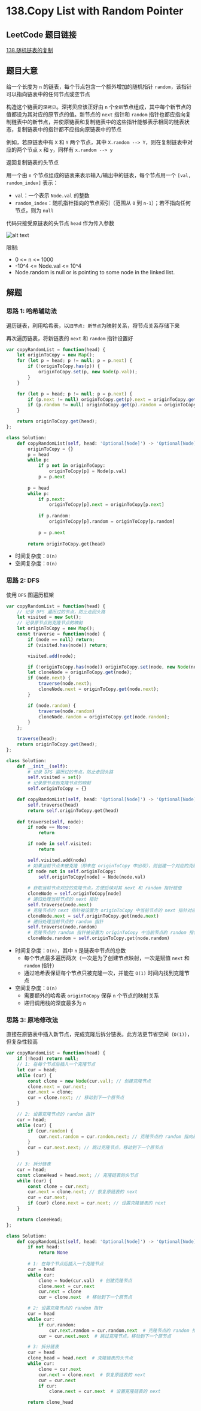 # 138.Copy List with Random Pointer

## LeetCode 题目链接

[138.随机链表的复制](https://leetcode.cn/problems/copy-list-with-random-pointer/)

## 题目大意

给一个长度为 `n` 的链表，每个节点包含一个额外增加的随机指针 `random`，该指针可以指向链表中的任何节点或空节点

构造这个链表的`深拷贝`。深拷贝应该正好由 `n` 个`全新`节点组成，其中每个新节点的值都设为其对应的原节点的值。新节点的 `next` 指针和 `random` 指针也都应指向复制链表中的新节点，并使原链表和复制链表中的这些指针能够表示相同的链表状态，复制链表中的指针都不应指向原链表中的节点

例如，若原链表中有 `X` 和 `Y` 两个节点，其中 `X.random --> Y`，则在复制链表中对应的两个节点 `x` 和 `y`，同样有 `x.random --> y` 

返回复制链表的头节点

用一个由 `n` 个节点组成的链表来表示输入/输出中的链表，每个节点用一个 `[val, random_index]` 表示：
- `val`：一个表示 `Node.val` 的整数
- `random_index`：随机指针指向的节点索引（范围从 `0` 到 `n-1`）；若不指向任何节点，则为 `null` 

代码只接受原链表的头节点 `head` 作为传入参数

![alt text](images/example138.png)

限制:
- 0 <= n <= 1000
- -10^4 <= Node.val <= 10^4
- Node.random is null or is pointing to some node in the linked list.

## 解题

### 思路 1: 哈希辅助法

遍历链表，利用哈希表，以`旧节点: 新节点`为映射关系，将节点关系存储下来

再次遍历链表，将新链表的 `next` 和 `random` 指针设置好

```js
var copyRandomList = function(head) {
    let originToCopy = new Map();
    for (let p = head; p != null; p = p.next) {
        if (!originToCopy.has(p)) {
            originToCopy.set(p, new Node(p.val));
        }
    }

    for (let p = head; p != null; p = p.next) {
        if (p.next != null) originToCopy.get(p).next = originToCopy.get(p.next);
        if (p.random != null) originToCopy.get(p).random = originToCopy.get(p.random);
    }

    return originToCopy.get(head);
};
```
```python
class Solution:
    def copyRandomList(self, head: 'Optional[Node]') -> 'Optional[Node]':
        originToCopy = {}
        p = head
        while p:
            if p not in originToCopy:
                originToCopy[p] = Node(p.val)
            p = p.next
        
        p = head
        while p:
            if p.next:
                originToCopy[p].next = originToCopy[p.next]
            
            if p.random: 
                originToCopy[p].random = originToCopy[p.random]
            
            p = p.next
        
        return originToCopy.get(head)
```

- 时间复杂度：`O(n)`
- 空间复杂度：`O(n)`

### 思路 2: DFS

使用 `DFS` 图遍历框架

```js
var copyRandomList = function(head) {
    // 记录 DFS 遍历过的节点，防止走回头路
    let visited = new Set();
    // 记录原节点到克隆节点的映射
    let originToCopy = new Map();
    const traverse = function(node) {
        if (node == null) return;
        if (visited.has(node)) return;

        visited.add(node);

        if (!originToCopy.has(node)) originToCopy.set(node, new Node(node.val));
        let cloneNode = originToCopy.get(node);
        if (node.next) {
            traverse(node.next);
            cloneNode.next = originToCopy.get(node.next);
        }

        if (node.random) {
            traverse(node.random)
            cloneNode.random = originToCopy.get(node.random);
        }
    };

    traverse(head);
    return originToCopy.get(head);
};
```
```python
class Solution:
    def __init__(self):
        # 记录 DFS 遍历过的节点，防止走回头路
        self.visited = set()
        # 记录原节点到克隆节点的映射
        self.originToCopy = {}

    def copyRandomList(self, head: 'Optional[Node]') -> 'Optional[Node]':
        self.traverse(head)
        return self.originToCopy.get(head)
    
    def traverse(self, node):
        if node == None: 
            return

        if node in self.visited:
            return

        self.visited.add(node)
        # 如果当前节点未被克隆（即未在 originToCopy 中出现），则创建一个对应的克隆节点，并将其加入 originToCopy 哈希表中
        if node not in self.originToCopy:
            self.originToCopy[node] = Node(node.val)
        
        # 获取当前节点对应的克隆节点，方便后续对其 next 和 random 指针赋值
        cloneNode = self.originToCopy[node]
        # 递归处理当前节点的 next 指针
        self.traverse(node.next)
        # 克隆节点的 next 指针被设置为 originToCopy 中当前节点的 next 指针对应的克隆节点
        cloneNode.next = self.originToCopy.get(node.next)
        # 递归处理当前节点的 random 指针
        self.traverse(node.random)
        # 克隆节点的 random 指针被设置为 originToCopy 中当前节点的 random 指针对应的克隆节点
        cloneNode.random = self.originToCopy.get(node.random)
```

- 时间复杂度：`O(n)`，其中 `n` 是链表中节点的总数
  - 每个节点最多遍历两次（一次是为了创建节点映射，一次是赋值 `next` 和 `random` 指针）
  - 通过哈希表保证每个节点只被克隆一次，并能在 `O(1)` 时间内找到克隆节点
- 空间复杂度：`O(n)`
  - 需要额外的哈希表 `originToCopy` 保存 `n` 个节点的映射关系
  - 递归调用栈的深度最多为 `n`

### 思路 3: 原地修改法

直接在原链表中插入新节点，完成克隆后拆分链表。此方法更节省空间（`O(1)`），但复杂性较高

```js
var copyRandomList = function(head) {
    if (!head) return null;
    // 1: 在每个节点后插入一个克隆节点
    let cur = head;
    while (cur) {
        const clone = new Node(cur.val); // 创建克隆节点
        clone.next = cur.next;
        cur.next = clone;
        cur = clone.next; // 移动到下一个原节点
    }

    // 2: 设置克隆节点的 random 指针
    cur = head;
    while (cur) {
        if (cur.random) {
            cur.next.random = cur.random.next; // 克隆节点的 random 指向原 random 的 next
        }
        cur = cur.next.next; // 跳过克隆节点，移动到下一个原节点
    }

    // 3: 拆分链表
    cur = head;
    const cloneHead = head.next; // 克隆链表的头节点
    while (cur) {
        const clone = cur.next;
        cur.next = clone.next; // 恢复原链表的 next
        cur = cur.next;
        if (cur) clone.next = cur.next; // 设置克隆链表的 next
    }

    return cloneHead;
};
```
```python
class Solution:
    def copyRandomList(self, head: 'Optional[Node]') -> 'Optional[Node]':
        if not head:
            return None
        
        # 1: 在每个节点后插入一个克隆节点
        cur = head
        while cur:
            clone = Node(cur.val)  # 创建克隆节点
            clone.next = cur.next
            cur.next = clone
            cur = clone.next  # 移动到下一个原节点

        # 2: 设置克隆节点的 random 指针
        cur = head
        while cur:
            if cur.random:
                cur.next.random = cur.random.next  # 克隆节点的 random 指向原 random 的 next
            cur = cur.next.next  # 跳过克隆节点，移动到下一个原节点

        # 3: 拆分链表
        cur = head
        clone_head = head.next  # 克隆链表的头节点
        while cur:
            clone = cur.next
            cur.next = clone.next  # 恢复原链表的 next
            cur = cur.next
            if cur:
                clone.next = cur.next  # 设置克隆链表的 next

        return clone_head
```